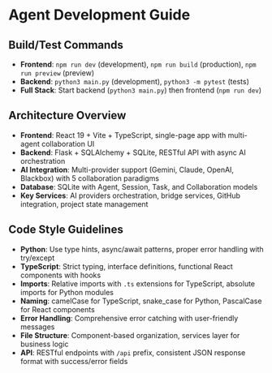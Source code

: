 # Agent Development Guide

## Build/Test Commands
- **Frontend**: `npm run dev` (development), `npm run build` (production), `npm run preview` (preview)
- **Backend**: `python3 main.py` (development), `python3 -m pytest` (tests)
- **Full Stack**: Start backend (`python3 main.py`) then frontend (`npm run dev`)

## Architecture Overview
- **Frontend**: React 19 + Vite + TypeScript, single-page app with multi-agent collaboration UI
- **Backend**: Flask + SQLAlchemy + SQLite, RESTful API with async AI orchestration
- **AI Integration**: Multi-provider support (Gemini, Claude, OpenAI, Blackbox) with 5 collaboration paradigms
- **Database**: SQLite with Agent, Session, Task, and Collaboration models
- **Key Services**: AI providers orchestration, bridge services, GitHub integration, project state management

## Code Style Guidelines
- **Python**: Use type hints, async/await patterns, proper error handling with try/except
- **TypeScript**: Strict typing, interface definitions, functional React components with hooks
- **Imports**: Relative imports with `.ts` extensions for TypeScript, absolute imports for Python modules
- **Naming**: camelCase for TypeScript, snake_case for Python, PascalCase for React components
- **Error Handling**: Comprehensive error catching with user-friendly messages
- **File Structure**: Component-based organization, services layer for business logic
- **API**: RESTful endpoints with `/api` prefix, consistent JSON response format with success/error fields
